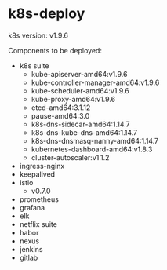 # k8s-deploy

k8s version: v1.9.6

Components to be deployed:

- k8s suite
  - kube-apiserver-amd64:v1.9.6
  - kube-controller-manager-amd64:v1.9.6
  - kube-scheduler-amd64:v1.9.6
  - kube-proxy-amd64:v1.9.6
  - etcd-amd64:3.1.12
  - pause-amd64:3.0
  - k8s-dns-sidecar-amd64:1.14.7
  - k8s-dns-kube-dns-amd64:1.14.7
  - k8s-dns-dnsmasq-nanny-amd64:1.14.7
  - kubernetes-dashboard-amd64:v1.8.3
  - cluster-autoscaler:v1.1.2
- ingress-nginx
- keepalived
- istio
  - v0.7.0
- prometheus
- grafana
- elk
- netflix suite
- habor
- nexus
- jenkins
- gitlab
